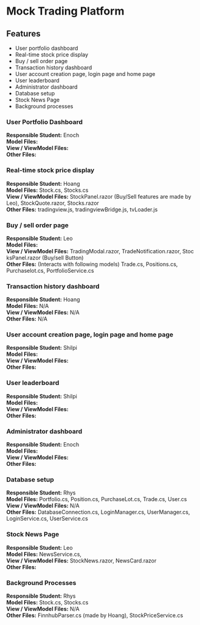 # Mock Trading Platform

## Features
- User portfolio dashboard
- Real-time stock price display
- Buy / sell order page
- Transaction history dashboard
- User account creation page, login page and home page
- User leaderboard
- Administrator dashboard
- Database setup
- Stock News Page
- Background processes

### User Portfolio Dashboard
**Responsible Student:** Enoch \
**Model Files:** \
**View / ViewModel Files:** \
**Other Files:** 

### Real-time stock price display
**Responsible Student:** Hoang \
**Model Files:** Stock.cs, Stocks.cs \
**View / ViewModel Files:** StockPanel.razor (Buy/Sell features are made by Leo), StockQuote.razor, Stocks.razor\
**Other Files:** tradingview.js, tradingviewBridge.js, tvLoader.js

### Buy / sell order page
**Responsible Student:** Leo \
**Model Files:**  \
**View / ViewModel Files:** TradingModal.razor, TradeNotification.razor, Stoc ksPanel.razor (Buy/sell Button) \
**Other Files:** (Interacts with following models) Trade.cs, Positions.cs, Purchaselot.cs, PortfolioService.cs

### Transaction history dashboard
**Responsible Student:** Hoang \
**Model Files:** N/A \
**View / ViewModel Files:** N/A \
**Other Files:** N/A  

### User account creation page, login page and home page
**Responsible Student:** Shilpi \
**Model Files:** \
**View / ViewModel Files:** \
**Other Files:** 

### User leaderboard
**Responsible Student:** Shilpi \
**Model Files:** \
**View / ViewModel Files:** \
**Other Files:** 

### Administrator dashboard
**Responsible Student:** Enoch \
**Model Files:** \
**View / ViewModel Files:** \
**Other Files:** 

### Database setup
**Responsible Student:** Rhys \
**Model Files:** Portfolio.cs, Position.cs, PurchaseLot.cs, Trade.cs, User.cs \
**View / ViewModel Files:** N/A \
**Other Files:** DatabaseConnection.cs, LoginManager.cs, UserManager.cs, LoginService.cs, UserService.cs

### Stock News Page
**Responsible Student:** Leo \
**Model Files:** NewsService.cs, \
**View / ViewModel Files:** StockNews.razor, NewsCard.razor\
**Other Files:**

### Background Processes
**Responsible Student:** Rhys \
**Model Files:** Stock.cs, Stocks.cs \
**View / ViewModel Files:** N/A \
**Other Files:** FinnhubParser.cs (made by Hoang), StockPriceService.cs
